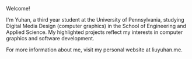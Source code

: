 Welcome!

I'm Yuhan, a third year student at the University of Pennsylvania, studying Digital Media Design (computer graphics) in the School of Engineering and Applied Science. 
My highlighted projects reflect my interests in computer graphics and software development. 

For more information about me, visit my personal website at liuyuhan.me. 
